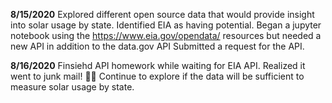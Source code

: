 
**8/15/2020**
Explored different open source data that would provide insight into solar usage by state. Identified EIA as having potential. 
Began a jupyter notebook using the https://www.eia.gov/opendata/ resources but needed a new API in addition to the data.gov API
Submitted a request for the API. 

**8/16/2020**
Finsiehd API homework while waiting for EIA API. Realized it went to junk mail! :woman_facepalming:
Continue to explore if the data will be sufficient to measure solar usage by state.
